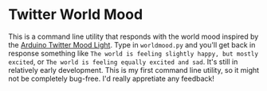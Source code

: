 Twitter World Mood
==================
This is a command line utility that responds with the world mood inspired by the [Arduino Twitter Mood Light](http://www.instructables.com/id/Twitter-Mood-Light-The-Worlds-Mood-in-a-Box/). Type in `worldmood.py` and you'll get back in response something like `The world is feeling slightly happy, but mostly excited`, or `The world is feeling equally excited and sad`. It's still in relatively early development. This is my first command line utility, so it might not be completely bug-free. I'd really appretiate any feedback!
